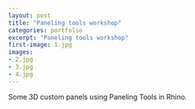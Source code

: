 ```yaml
---
layout: post
title: "Paneling tools workshop"
categories: portfolio
excerpt: "Paneling tools workshop"
first-image: 1.jpg
images:
- 2.jpg
- 3.jpg
- 4.jpg
---
```

Some 3D custom panels using Paneling Tools in Rhino.
